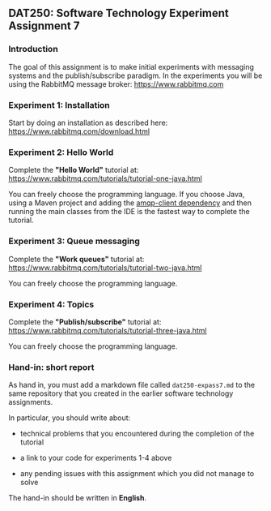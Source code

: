 ## DAT250: Software Technology Experiment Assignment 7

### Introduction

The goal of this assignment is to make initial experiments with messaging systems and the publish/subscribe paradigm. In the experiments you will be using the RabbitMQ message broker: https://www.rabbitmq.com

### Experiment 1: Installation

Start by doing an installation as described here: https://www.rabbitmq.com/download.html

### Experiment 2: Hello World

Complete the **"Hello World"** tutorial at: https://www.rabbitmq.com/tutorials/tutorial-one-java.html

You can freely choose the programming language. If you choose Java, using a Maven project and adding the [amqp-client dependency](https://mvnrepository.com/artifact/com.rabbitmq/amqp-client) and then running the main classes from the IDE is the fastest way to complete the tutorial.

### Experiment 3: Queue messaging

Complete the **"Work queues"** tutorial at: https://www.rabbitmq.com/tutorials/tutorial-two-java.html

You can freely choose the programming language.

### Experiment 4: Topics

Complete the **"Publish/subscribe"** tutorial at: https://www.rabbitmq.com/tutorials/tutorial-three-java.html

You can freely choose the programming language.

### Hand-in: short report

As hand in, you must add a markdown file called `dat250-expass7.md` to the same repository that you created in the earlier software technology assignments.

In particular, you should write about:

- technical problems that you encountered during the completion of the tutorial

- a link to your code for experiments 1-4 above

- any pending issues with this assignment which you did not manage to solve

The hand-in should be written in **English**.
